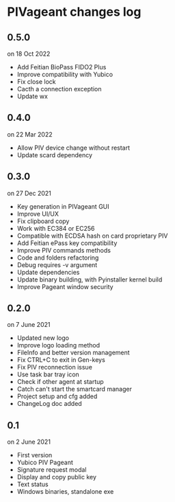 
# PIVageant changes log

## 0.5.0

on 18 Oct 2022

* Add Feitian BioPass FIDO2 Plus
* Improve compatibility with Yubico
* Fix close lock
* Cacth a connection exception
* Update wx

## 0.4.0

on 22 Mar 2022

* Allow PIV device change without restart
* Update scard dependency

## 0.3.0

on 27 Dec 2021

* Key generation in PIVageant GUI
* Improve UI/UX
* Fix clipboard copy
* Work with EC384 or EC256
* Compatible with ECDSA hash on card proprietary PIV
* Add Feitian ePass key compatibility
* Improve PIV commands methods
* Code and folders refactoring
* Debug requires -v argument
* Update dependencies
* Update binary building, with Pyinstaller kernel build
* Improve Pageant window security

## 0.2.0

on 7 June 2021

* Updated new logo
* Improve logo loading method
* FileInfo and better version management
* Fix CTRL+C to exit in Gen-keys
* Fix PIV reconnection issue
* Use task bar tray icon
* Check if other agent at startup
* Catch can't start the smartcard manager
* Project setup and cfg added
* ChangeLog doc added

## 0.1

on 2 June 2021

* First version
* Yubico PIV Pageant
* Signature request modal
* Display and copy public key
* Text status
* Windows binaries, standalone exe
